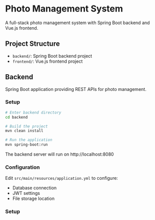 # Photo Management System

A full-stack photo management system with Spring Boot backend and Vue.js frontend.

## Project Structure

- `backend/`: Spring Boot backend project
- `frontend/`: Vue.js frontend project

## Backend

Spring Boot application providing REST APIs for photo management.

### Setup
```bash
# Enter backend directory
cd backend

# Build the project
mvn clean install

# Run the application
mvn spring-boot:run
```

The backend server will run on http://localhost:8080

### Configuration

Edit `src/main/resources/application.yml` to configure:
- Database connection
- JWT settings
- File storage location

### Setup 